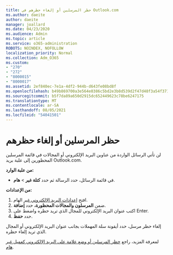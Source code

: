 ```yaml
---
title: حظر المرسلين أو إلغاء حظرهم في Outlook.com
ms.author: daeite
author: daeite
manager: joallard
ms.date: 04/23/2020
ms.audience: Admin
ms.topic: article
ms.service: o365-administration
ROBOTS: NOINDEX, NOFOLLOW
localization_priority: Normal
ms.collection: Adm_O365
ms.custom:
- "270"
- "272"
- "8000015"
- "8000017"
ms.assetid: 2ef840ec-7e1a-4df2-944b-d643fe08bd8f
ms.openlocfilehash: b49b869700a3e564e0386c5bd2e3b8d539d2f47d48f3a54f3718c770ccc9a0bd
ms.sourcegitcommit: b5f7da89a650d2915dc652449623c78be6247175
ms.translationtype: MT
ms.contentlocale: ar-SA
ms.lasthandoff: 08/05/2021
ms.locfileid: "54041501"
---
```

# <a name="block-or-unblock-senders"></a>حظر المرسلين أو إلغاء حظرهم

لن تأتي الرسائل الواردة من عناوين البريد الإلكتروني أو المجالات في قائمة المرسلين المحظورين إلى علبة بريد Outlook.com.

**من علبة الوارد:**

- في قائمة الرسائل، حدد الرسالة ثم حدد **كتلة غير**  >  **هام**.

**من الإعدادات:**

1. افتح [إعدادات البريد الإلكتروني غير](https://outlook.live.com/mail/options/mail/junkEmail) الهام.
2. ضمن **المرسلون والمجالات المحظورة،** حدد **إضافة**.
3. اكتب عنوان البريد الإلكتروني للمجال الذي تريد حظره واضغط على Enter.
4. حدد **حفظ**.

إلغاء حظر مرسل، حدد أيقونة سلة المهملات بجانب عنوان البريد الإلكتروني أو المجال الذي تريد إلغاء حظره.

لمعرفة المزيد، راجع [حظر المرسلين أو وضع علامة على البريد الإلكتروني كعميل غير هام](https://support.office.com/article/a3ece97b-82f8-4a5e-9ac3-e92fa6427ae4?wt.mc_id=Office_Outlook_com_Alchemy).